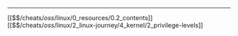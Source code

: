 


---
[[$$$/$cheats/$oss/$linux/0_resources/0.2_contents]]
[[$$$/$cheats/$oss/$linux/2_linux-journey/4_kernel/2_privilege-levels]]
